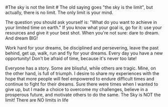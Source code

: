 #The sky is not the limit #
The old saying goes "the sky is the limit", but actually, there is no limit. 
The only limit is your mind. 

The question you should ask yourself is: "What do you want to achieve in your limited time on earth."
If you know what your goal is, go for it: use your resources and give it your best shot.
When you're not sure: dare to dream. And dream BIG!

Work hard for your dreams, be disciplined and persevering, leave the past behind, get up, walk, 
run and fly for your dreams. Every day you have a new opportunity! Don't be afraid of time, 
because it's never too late!
 
 Everyone has a story. Some are blissful, while others are tragic. Mine,
on the other hand, is full of triumph. 
I desire to share my experiences with the hope that more people will feel empowered 
to endure difficult times and continue to fight for their dreams.
Sure there were times when I wanted to give up, 
but I made a choice to overcome my challenges,
 believe in a prosperous future, and motivate others to do the same.
 The Sky is NOT the limit! There are NO limits in life
 
 
 
 



